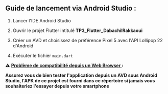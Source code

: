 Guide de lancement via Android Studio :
-----------------------------------------

1. Lancer l'IDE Android Studio

2. Ouvrir le projet Flutter intitulé <b>TP3_Flutter_DabachilRakkaoui</b> 

3. Créer un AVD et choisissez de préférence Pixel 5 avec l'API Lollipop 22 d'Android

4. Exécuter le fichier `main.dart` 


:warning: <ins><b>Problème de compatibilité depuis un Web Browser <b></ins>:  

Assurez vous de bien tester l'application depuis un AVD sous Android Studio, l'APK de ce projet est fourni dans ce répertoire si jamais vous souhaiteriez l'essayer depuis votre smartphone

